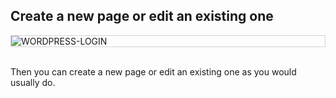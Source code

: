 ## Create a new page or edit an existing one

<div style="border: thin solid lightgrey;">
  <img
    alt="WORDPRESS-LOGIN"
    src="https://raw.githubusercontent.com/multi-coop/gitribute-documentation-content/main/images/wordpress/wordpress-admin-help.png"
    />
</div>
<br>

Then you can create a new page or edit an existing one as you would usually do.
